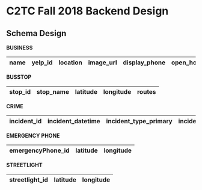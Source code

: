# C2TC Fall 2018 Backend Design

## Schema Design

**BUSINESS**

|   name  |   yelp_id  |   location  |   image_url  |   display_phone  |   open_hours  |
|:-:|:-:|:-:|:-:|:-:|:-:|

**BUSSTOP**

|   stop_id  |   stop_name  |   latitude  |   longitude  |   routes  |
|:-:|:-:|:-:|:-:|:-:|

**CRIME**

|   incident_id  |   incident_datetime  |   incident_type_primary  |   incident_description  |   address_1  |   city  |   state  |   latitude  |   longitude  |   hour_of_day  |   day_of_week  |   parent_incident_type    |
|:-:|:-:|:-:|:-:|:-:|:-:|:-:|:-:|:-:|:-:|:-:|:-:|

**EMERGENCY PHONE**

|   emergencyPhone_id  |   latitude  |   longitude  |
|:-:|:-:|:-:|

**STREETLIGHT**

|   streetlight_id  |   latitude  |   longitude  |
|:-:|:-:|:-:|
